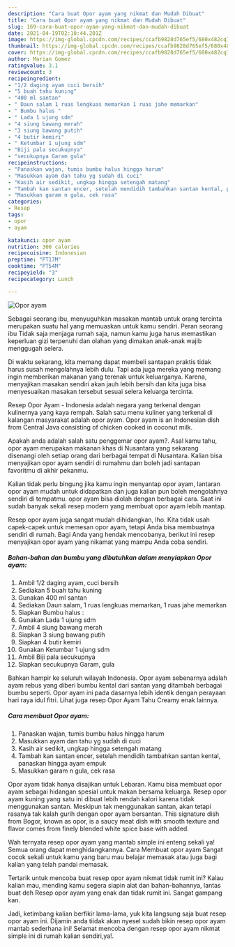 ```yaml
---
description: "Cara buat Opor ayam yang nikmat dan Mudah Dibuat"
title: "Cara buat Opor ayam yang nikmat dan Mudah Dibuat"
slug: 169-cara-buat-opor-ayam-yang-nikmat-dan-mudah-dibuat
date: 2021-04-19T02:10:44.201Z
image: https://img-global.cpcdn.com/recipes/ccafb9828d765ef5/680x482cq70/opor-ayam-foto-resep-utama.jpg
thumbnail: https://img-global.cpcdn.com/recipes/ccafb9828d765ef5/680x482cq70/opor-ayam-foto-resep-utama.jpg
cover: https://img-global.cpcdn.com/recipes/ccafb9828d765ef5/680x482cq70/opor-ayam-foto-resep-utama.jpg
author: Marian Gomez
ratingvalue: 3.1
reviewcount: 3
recipeingredient:
- "1/2 daging ayam cuci bersih"
- "5 buah tahu kuning"
- "400 ml santan"
- " Daun salam 1 ruas lengkuas memarkan 1 ruas jahe memarkan"
- " Bumbu halus "
- " Lada 1 ujung sdm"
- "4 siung bawang merah"
- "3 siung bawang putih"
- "4 butir kemiri"
- " Ketumbar 1 ujung sdm"
- "Biji pala secukupnya"
- "secukupnya Garam gula"
recipeinstructions:
- "Panaskan wajan, tumis bumbu halus hingga harum"
- "Masukkan ayam dan tahu yg sudah di cuci"
- "Kasih air sedikit, ungkap hingga setengah matang"
- "Tambah kan santan encer, setelah mendidih tambahkan santan kental, panaskan hingga ayam empuk"
- "Masukkan garam n gula, cek rasa"
categories:
- Resep
tags:
- opor
- ayam

katakunci: opor ayam 
nutrition: 300 calories
recipecuisine: Indonesian
preptime: "PT17M"
cooktime: "PT54M"
recipeyield: "3"
recipecategory: Lunch

---
```



![Opor ayam](https://img-global.cpcdn.com/recipes/ccafb9828d765ef5/680x482cq70/opor-ayam-foto-resep-utama.jpg)

Sebagai seorang ibu, menyuguhkan masakan mantab untuk orang tercinta merupakan suatu hal yang memuaskan untuk kamu sendiri. Peran seorang ibu Tidak saja menjaga rumah saja, namun kamu juga harus memastikan keperluan gizi terpenuhi dan olahan yang dimakan anak-anak wajib menggugah selera.

Di waktu  sekarang, kita memang dapat membeli santapan praktis tidak harus susah mengolahnya lebih dulu. Tapi ada juga mereka yang memang ingin memberikan makanan yang terenak untuk keluarganya. Karena, menyajikan masakan sendiri akan jauh lebih bersih dan kita juga bisa menyesuaikan masakan tersebut sesuai selera keluarga tercinta. 

Resep Opor Ayam - Indonesia adalah negara yang terkenal dengan kulinernya yang kaya rempah. Salah satu menu kuliner yang terkenal di kalangan masyarakat adalah opor ayam. Opor ayam is an Indonesian dish from Central Java consisting of chicken cooked in coconut milk.

Apakah anda adalah salah satu penggemar opor ayam?. Asal kamu tahu, opor ayam merupakan makanan khas di Nusantara yang sekarang disenangi oleh setiap orang dari berbagai tempat di Nusantara. Kalian bisa menyajikan opor ayam sendiri di rumahmu dan boleh jadi santapan favoritmu di akhir pekanmu.

Kalian tidak perlu bingung jika kamu ingin menyantap opor ayam, lantaran opor ayam mudah untuk didapatkan dan juga kalian pun boleh mengolahnya sendiri di tempatmu. opor ayam bisa diolah dengan berbagai cara. Saat ini sudah banyak sekali resep modern yang membuat opor ayam lebih mantap.

Resep opor ayam juga sangat mudah dihidangkan, lho. Kita tidak usah capek-capek untuk memesan opor ayam, tetapi Anda bisa membuatnya sendiri di rumah. Bagi Anda yang hendak mencobanya, berikut ini resep menyajikan opor ayam yang nikamat yang mampu Anda coba sendiri.

<!--inarticleads1-->

##### Bahan-bahan dan bumbu yang dibutuhkan dalam menyiapkan Opor ayam:

1. Ambil 1/2 daging ayam, cuci bersih
1. Sediakan 5 buah tahu kuning
1. Gunakan 400 ml santan
1. Sediakan  Daun salam, 1 ruas lengkuas memarkan, 1 ruas jahe memarkan
1. Siapkan  Bumbu halus :
1. Gunakan  Lada 1 ujung sdm
1. Ambil 4 siung bawang merah
1. Siapkan 3 siung bawang putih
1. Siapkan 4 butir kemiri
1. Gunakan  Ketumbar 1 ujung sdm
1. Ambil Biji pala secukupnya
1. Siapkan secukupnya Garam, gula


Bahkan hampir ke seluruh wilayah Indonesia. Opor ayam sebenarnya adalah ayam rebus yang diberi bumbu kental dari santan yang ditambah berbagai bumbu seperti. Opor ayam ini pada dasarnya lebih identik dengan perayaan hari raya idul fitri. Lihat juga resep Opor Ayam Tahu Creamy enak lainnya. 

<!--inarticleads2-->

##### Cara membuat Opor ayam:

1. Panaskan wajan, tumis bumbu halus hingga harum
1. Masukkan ayam dan tahu yg sudah di cuci
1. Kasih air sedikit, ungkap hingga setengah matang
1. Tambah kan santan encer, setelah mendidih tambahkan santan kental, panaskan hingga ayam empuk
1. Masukkan garam n gula, cek rasa


Opor ayam tidak hanya disajikan untuk Lebaran. Kamu bisa membuat opor ayam sebagai hidangan spesial untuk makan bersama keluarga. Resep opor ayam kuning yang satu ini dibuat lebih rendah kalori karena tidak menggunakan santan. Meskipun tak menggunakan santan, akan tetapi rasanya tak kalah gurih dengan opor ayam bersantan. This signature dish from Bogor, known as opor, is a saucy meat dish with smooth texture and flavor comes from finely blended white spice base with added. 

Wah ternyata resep opor ayam yang mantab simple ini enteng sekali ya! Semua orang dapat menghidangkannya. Cara Membuat opor ayam Sangat cocok sekali untuk kamu yang baru mau belajar memasak atau juga bagi kalian yang telah pandai memasak.

Tertarik untuk mencoba buat resep opor ayam nikmat tidak rumit ini? Kalau kalian mau, mending kamu segera siapin alat dan bahan-bahannya, lantas buat deh Resep opor ayam yang enak dan tidak rumit ini. Sangat gampang kan. 

Jadi, ketimbang kalian berfikir lama-lama, yuk kita langsung saja buat resep opor ayam ini. Dijamin anda tiidak akan nyesel sudah bikin resep opor ayam mantab sederhana ini! Selamat mencoba dengan resep opor ayam nikmat simple ini di rumah kalian sendiri,ya!.

